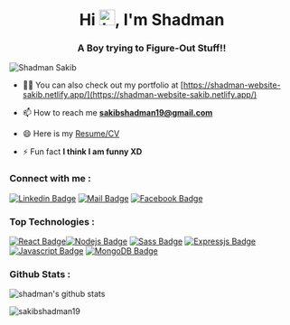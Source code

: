<h1 align="center">Hi <img src="https://user-images.githubusercontent.com/1303154/88677602-1635ba80-d120-11ea-84d8-d263ba5fc3c0.gif" width="28px" alt="hi">, I'm Shadman</h1>
<h3 align="center">A Boy trying to Figure-Out Stuff!!</h3>
<p align="left"> <img src="https://komarev.com/ghpvc/?username=sakibshadman19&label=Profile%20views&color=129e00&style=plastic" alt="Shadman Sakib" /> </p>

- 👨‍💻 You can also check out my portfolio at [https://shadman-website-sakib.netlify.app/](https://shadman-website-sakib.netlify.app/) 

- 📫 How to reach me **sakibshadman19@gmail.com**

- 😄 Here is my  [Resume/CV](https://drive.google.com/file/d/1wskg2uP4_cOUQ6Efsu7fMqHuvXb490Tm/view)


- ⚡ Fun fact **I think I am funny XD**

<h3 align="left">Connect with me :</h3>




 [![Linkedin Badge](https://img.shields.io/badge/-LinkedIn-0e76a8?style=flat&labelColor=0e76a8&logo=linkedin&logoColor=white)](https://www.linkedin.com/in/shadman-sakib-95462923a/)   [![Mail Badge](https://img.shields.io/badge/-Gmail-c0392b?style=flat&labelColor=c0392b&logo=gmail&logoColor=white)](mailto:sakibshadman19@gmail.com) [![Facebook Badge](https://img.shields.io/badge/-Facebook-1ca0f1?style=flat&labelColor=1ca0f1&logo=facebook&logoColor=white&link=https://www.facebook.com/shadman.sakibtanmoy/)](https://www.facebook.com/shadman.sakibtanmoy/)

 

<!-- #### Top Technologies -->
<h3 align="left">Top Technologies :</h3>

<!-- TODO: Make technologies links takes you to repositories -->

[![React Badge](https://img.shields.io/badge/-React-61DBFB?style=for-the-badge&labelColor=black&logo=react&logoColor=61DBFB)](#)[![Nodejs Badge](https://img.shields.io/badge/-Nodejs-3C873A?style=for-the-badge&labelColor=black&logo=node.js&logoColor=3C873A)](#)
 [![Sass Badge](https://img.shields.io/badge/-Sass-C66394?style=for-the-badge&labelColor=black&logo=sass&logoColor=C66394)](#)
[![Expressjs Badge](https://img.shields.io/badge/-express-3C873A?style=for-the-badge&labelColor=black&logo=express&logoColor=3C873A)](#) [![Javascript Badge](https://img.shields.io/badge/-Javascript-F0DB4F?style=for-the-badge&labelColor=black&logo=javascript&logoColor=F0DB4F)](#)
[![MongoDB Badge](https://img.shields.io/badge/-mongodb-3C873A?style=for-the-badge&labelColor=black&logo=mongodb&logoColor=3C873A)](#)




 <!-- #### Github Stats -->
 <h3 align="left">Github Stats :</h3>

![shadman's github stats](https://github-readme-stats.vercel.app/api?username=sakibshadman19&count_private=true&theme=tokyonight&hide=contribs,prs)

 <p><img align="left"src="https://github-readme-stats.vercel.app/api/top-langs?username=sakibshadman19&show_icons=true&theme=tokyonight&locale=en&layout=compact" alt="sakibshadman19" /></p>
 
